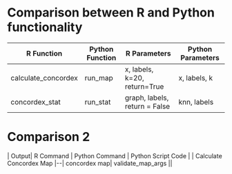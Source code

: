 
# Comparison between R and Python functionality

| R Function             | Python Function               | R Parameters                                       | Python Parameters                                   |
|-------------|-----------------------|------------------|---------------|
| calculate_concordex          | run_map                 | x, labels, k=20, return=True                  | x, labels, k |
| concordex_stat         | run_stat                | graph, labels, return = False        | knn, labels         |


# Comparison 2

| Output| R Command | Python Command | Python Script Code |
| Calculate Concordex Map |--| concordex map| validate_map_args ||



<!-- | setup_map_args         | setup_map_args                | parser                                             | parser, -knn_file, -a (optional), -o (optional), -k (default: 20) |
| setup_stat_args        | setup_stat_args               | parser                                             | parser, -knn_file, -a (optional), -o (optional), -k (default: 20) |
| validate_map_args      | validate_map_args             | parser, args                                       | parser, args                                       |
| validate_stat_args     | validate_stat_args            | parser, args                                       | parser, args                                       |
 -->
